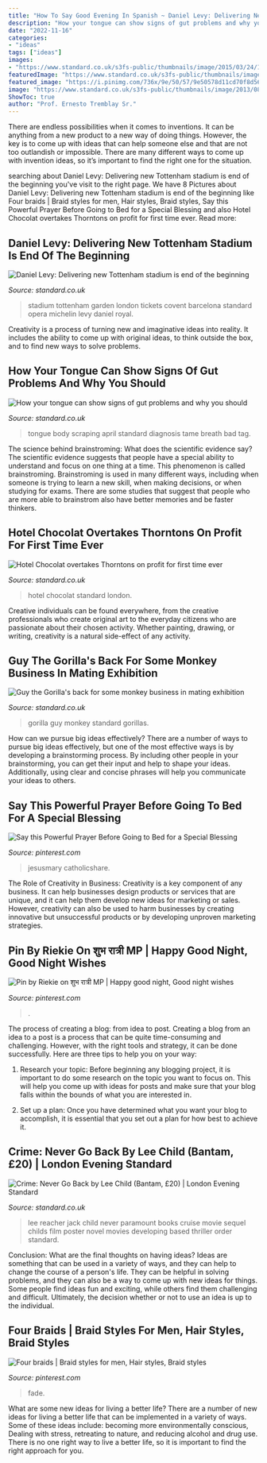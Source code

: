 ```yaml
---
title: "How To Say Good Evening In Spanish ~ Daniel Levy: Delivering New Tottenham Stadium Is End Of The Beginning"
description: "How your tongue can show signs of gut problems and why you should"
date: "2022-11-16"
categories:
- "ideas"
tags: ["ideas"]
images:
- "https://www.standard.co.uk/s3fs-public/thumbnails/image/2015/03/24/12/Hotel-chocolat.jpg"
featuredImage: "https://www.standard.co.uk/s3fs-public/thumbnails/image/2015/03/24/12/Hotel-chocolat.jpg"
featured_image: "https://i.pinimg.com/736x/9e/50/57/9e50578d11cd70f8d5624e6554978ee7.jpg"
image: "https://www.standard.co.uk/s3fs-public/thumbnails/image/2013/08/15/15/Never-Go-Back---Lee-Child.jpg"
ShowToc: true
author: "Prof. Ernesto Tremblay Sr."
---
```



There are endless possibilities when it comes to inventions. It can be anything from a new product to a new way of doing things. However, the key is to come up with ideas that can help someone else and that are not too outlandish or impossible. There are many different ways to come up with invention ideas, so it’s important to find the right one for the situation.

	

		
searching about Daniel Levy: Delivering new Tottenham stadium is end of the beginning you've visit to the right page. We have 8 Pictures about Daniel Levy: Delivering new Tottenham stadium is end of the beginning like Four braids | Braid styles for men, Hair styles, Braid styles, Say this Powerful Prayer Before Going to Bed for a Special Blessing and also Hotel Chocolat overtakes Thorntons on profit for first time ever. Read more:
		
    
## Daniel Levy: Delivering New Tottenham Stadium Is End Of The Beginning

<img loading=lazy src="https://static.standard.co.uk/s3fs-public/thumbnails/image/2019/12/18/11/tottenhamstadium1812abcd.jpg" onerror="this.onerror=null;this.src='https://tse4.mm.bing.net/th?id=OIP.ZAYEQh4Dfo7EB71UcmdFigHaE8&amp;pid=15.1';" alt="Daniel Levy: Delivering new Tottenham stadium is end of the beginning">

_Source: standard.co.uk_

>stadium tottenham garden london tickets covent barcelona standard opera michelin levy daniel royal. 

	

Creativity is a process of turning new and imaginative ideas into reality. It includes the ability to come up with original ideas, to think outside the box, and to find new ways to solve problems.

    
## How Your Tongue Can Show Signs Of Gut Problems And Why You Should

<img loading=lazy src="https://static.standard.co.uk/s3fs-public/thumbnails/image/2019/04/03/11/tongue-scraping.jpg" onerror="this.onerror=null;this.src='https://tse2.mm.bing.net/th?id=OIP.KmnqfRMgZs6QJ6FCkI4LOAHaE8&amp;pid=15.1';" alt="How your tongue can show signs of gut problems and why you should">

_Source: standard.co.uk_

>tongue body scraping april standard diagnosis tame breath bad tag. 

	

The science behind brainstroming: What does the scientific evidence say?
The scientific evidence suggests that people have a special ability to understand and focus on one thing at a time. This phenomenon is called brainstroming. Brainstroming is used in many different ways, including when someone is trying to learn a new skill, when making decisions, or when studying for exams. There are some studies that suggest that people who are more able to brainstrom also have better memories and be faster thinkers.

    
## Hotel Chocolat Overtakes Thorntons On Profit For First Time Ever

<img loading=lazy src="https://www.standard.co.uk/s3fs-public/thumbnails/image/2015/03/24/12/Hotel-chocolat.jpg" onerror="this.onerror=null;this.src='https://tse4.mm.bing.net/th?id=OIP.bykoFJHz1BDaSXOIdXMPwQHaE8&amp;pid=15.1';" alt="Hotel Chocolat overtakes Thorntons on profit for first time ever">

_Source: standard.co.uk_

>hotel chocolat standard london. 

	

Creative individuals can be found everywhere, from the creative professionals who create original art to the everyday citizens who are passionate about their chosen activity. Whether painting, drawing, or writing, creativity is a natural side-effect of any activity.

    
## Guy The Gorilla&#039;s Back For Some Monkey Business In Mating Exhibition

<img loading=lazy src="https://www.standard.co.uk/s3fs-public/thumbnails/image/2012/01/03/09/Gorilla_415.jpg" onerror="this.onerror=null;this.src='https://tse2.mm.bing.net/th?id=OIP.lhdhvGaTx-gK19fviMulbwAAAA&amp;pid=15.1';" alt="Guy the Gorilla&#039;s back for some monkey business in mating exhibition">

_Source: standard.co.uk_

>gorilla guy monkey standard gorillas. 

	

How can we pursue big ideas effectively?
There are a number of ways to pursue big ideas effectively, but one of the most effective ways is by developing a brainstorming process. By including other people in your brainstorming, you can get their input and help to shape your ideas. Additionally, using clear and concise phrases will help you communicate your ideas to others.

    
## Say This Powerful Prayer Before Going To Bed For A Special Blessing

<img loading=lazy src="https://i.pinimg.com/736x/f4/5a/a3/f45aa38c60b3dc551936f68fb3a2efe1.jpg" onerror="this.onerror=null;this.src='https://tse3.mm.bing.net/th?id=OIP.XfcwiDS3DvosH7RPj6rT_QHaLH&amp;pid=15.1';" alt="Say this Powerful Prayer Before Going to Bed for a Special Blessing">

_Source: pinterest.com_

>jesusmary catholicshare. 

	

The Role of Creativity in Business:
Creativity is a key component of any business. It can help businesses design products or services that are unique, and it can help them develop new ideas for marketing or sales. However, creativity can also be used to harm businesses by creating innovative but unsuccessful products or by developing unproven marketing strategies.

    
## Pin By Riekie On शुभ रात्री MP | Happy Good Night, Good Night Wishes

<img loading=lazy src="https://i.pinimg.com/736x/9e/50/57/9e50578d11cd70f8d5624e6554978ee7.jpg" onerror="this.onerror=null;this.src='https://tse2.mm.bing.net/th?id=OIP.SeG4q5sPHAiW-rJRN-q_nAHaJ4&amp;pid=15.1';" alt="Pin by Riekie on शुभ रात्री MP | Happy good night, Good night wishes">

_Source: pinterest.com_

>. 

	

The process of creating a blog: from idea to post.
Creating a blog from an idea to a post is a process that can be quite time-consuming and challenging. However, with the right tools and strategy, it can be done successfully. Here are three tips to help you on your way: 
1. Research your topic: Before beginning any blogging project, it is important to do some research on the topic you want to focus on. This will help you come up with ideas for posts and make sure that your blog falls within the bounds of what you are interested in. 

2. Set up a plan: Once you have determined what you want your blog to accomplish, it is essential that you set out a plan for how best to achieve it.

    
## Crime: Never Go Back By Lee Child (Bantam, £20) | London Evening Standard

<img loading=lazy src="https://www.standard.co.uk/s3fs-public/thumbnails/image/2013/08/15/15/Never-Go-Back---Lee-Child.jpg" onerror="this.onerror=null;this.src='https://tse3.mm.bing.net/th?id=OIP.PINRGfzNB9obEZHjQET3JAHaLH&amp;pid=15.1';" alt="Crime: Never Go Back by Lee Child (Bantam, £20) | London Evening Standard">

_Source: standard.co.uk_

>lee reacher jack child never paramount books cruise movie sequel childs film poster novel movies developing based thriller order standard. 

	

Conclusion: What are the final thoughts on having ideas?
Ideas are something that can be used in a variety of ways, and they can help to change the course of a person's life. They can be helpful in solving problems, and they can also be a way to come up with new ideas for things. Some people find ideas fun and exciting, while others find them challenging and difficult. Ultimately, the decision whether or not to use an idea is up to the individual.

    
## Four Braids | Braid Styles For Men, Hair Styles, Braid Styles

<img loading=lazy src="https://i.pinimg.com/736x/f6/c8/b2/f6c8b243de5acb744f8bede057e7957a.jpg" onerror="this.onerror=null;this.src='https://tse3.mm.bing.net/th?id=OIP.n7BWPKfWSEm7TB0NAd6C-QHaNL&amp;pid=15.1';" alt="Four braids | Braid styles for men, Hair styles, Braid styles">

_Source: pinterest.com_

>fade. 

	

What are some new ideas for living a better life?
There are a number of new ideas for living a better life that can be implemented in a variety of ways. Some of these ideas include: becoming more environmentally conscious, Dealing with stress, retreating to nature, and reducing alcohol and drug use. There is no one right way to live a better life, so it is important to find the right approach for you.

